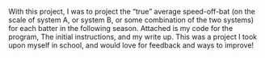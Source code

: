 With this project, I was to project the “true” average speed-off-bat (on the scale of system A, or system B, or 
some combination of the two systems) for each batter in the following season. Attached is my code for the program, The initial instructions, and my write up. This was a project I took upon myself in school, and would love for feedback and ways to improve!
